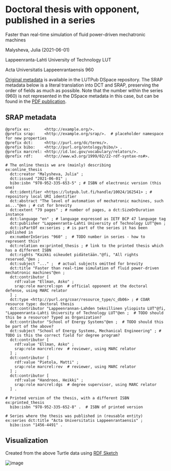 # Doctoral thesis with opponent, published in a series

Faster than real-time simulation of fluid power-driven mechatronic machines

Malysheva, Julia (2021-06-01)

Lappeenranta-Lahti University of Technology LUT

Acta Universitatis Lappeenrantaensis 960

[Original metadata](https://lutpub.lut.fi/handle/10024/162541?show=full) is available in the LUTPub DSpace repository. The SRAP metadata below is a literal translation into DCT and SRAP, preserving the order of fields as much as possible. Note that the number within the series (960) is not represented in the DSpace metadata in this case, but can be found in the [PDF publication](https://lutpub.lut.fi/bitstream/handle/10024/162541/Julia%20Malysheva%20A4.pdf?sequence=1&isAllowed=y).

## SRAP metadata

```
@prefix ex:      <http://example.org/>.
@prefix srap:    <http://example.org/srap/>.  # placeholder namespace for new properties
@prefix dct:     <http://purl.org/dc/terms/>.
@prefix bibo:    <http://purl.org/ontology/bibo/> .
@prefix marcrel: <http://id.loc.gov/vocabulary/relators/>.
@prefix rdf:     <http://www.w3.org/1999/02/22-rdf-syntax-ns#>.

# The online thesis we are (mainly) describing
ex:online_thesis
  dct:creator "Malysheva, Julia" ;
  dct:issued "2021-06-01" ;
  bibo:isbn "978-952-335-653-5" ; # ISBN of electronic version (this one)
  dct:identifier <https://lutpub.lut.fi/handle/10024/162541> ; # repository local URI identifier
  dct:abstract "The level of automation of mechatronic machines, such as..."@en ; # cut for brevity
  dct:extent "79 pages" ; # number of pages, a dct:SizeOrDuration instance
  dct:language "en" ; # language expressed as IETF BCP 47 language tag
  dct:publisher "Lappeenranta-Lahti University of Technology LUT"@en ;
  dct:isPartOf ex:series ; # is part of the series it has been published in
  ex:numberInSeries "960" ;  # TODO number in series - how to represent this?
  dct:relation ex:printed_thesis ; # link to the printed thesis which has a different ISBN
  dct:rights "Kaikki oikeudet pidätetään."@fi, "All rights reserved."@en ;
  dct:subject "..." ;  # actual subjects omitted for brevity
  dct:title "Faster than real-time simulation of fluid power-driven mechatronic machines"@en ;
  dct:contributor [
    rdf:value "Ellman, Asko" ;
    srap:role marcrel:opn  # official opponent at the doctoral defense, using MARC relator
  ] ;
  dct:type <http://purl.org/coar/resource_type/c_db06> ; # COAR resource type: doctoral thesis
  dct:contributor "Lappeenrannan-Lahden teknillinen yliopisto LUT"@fi, "Lappeenranta-Lahti University of Technology LUT"@en ;  # TODO should this be a resource? Typed as Organization?
  dct:contributor "School of Energy Systems"@en ;  # TODO should this be part of the above?
  dct:subject "School of Energy Systems, Mechanical Engineering" ; # TODO is this the correct field for degree program?
  dct:contributor [
    rdf:value "Ellman, Asko" ;
    srap:role marcrel:rev  # reviewer, using MARC relator
  ] ;
  dct:contributor [
    rdf:value "Pietola, Matti" ;
    srap:role marcrel:rev  # reviewer, using MARC relator
  ] ;
  dct:contributor [
    rdf:value "Handroos, Heikki" ;
    srap:role marcrel:dgs  # degree supervisor, using MARC relator
  ] .

# Printed version of the thesis, with a different ISBN
ex:printed_thesis
  bibo:isbn "978-952-335-652-8" .  # ISBN of printed version

# Series where the thesis was published in (reusable entity)
ex:series dct:title "Acta Universitatis Lappeenrantaensis" ;
  bibo:issn "1456-4491" .
```

## Visualization

Created from the above Turtle data using [RDF Sketch](https://sketch.zazuko.com/)

![image](https://github.com/dcmi/dc-srap/assets/1132830/5c73e9ad-9b39-4c8e-8d16-fcedfbe5756b)
